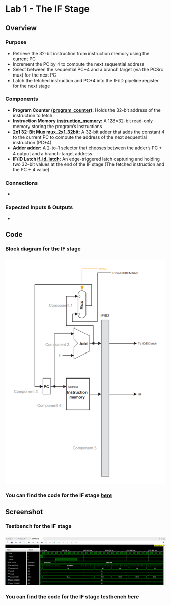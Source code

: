 # Lab 1 - The IF Stage

## Overview
### Purpose
- Retrieve the 32-bit instruction from instruction memory using the current PC
- Increment the PC by 4 to compute the next sequential address
- Select between the sequential PC+4 and a branch target (via the PCSrc mux) for the next PC
- Latch the fetched instruction and PC+4 into the IF/ID pipeline register for the next stage
### Components
- **Program Counter [(program_counter)](https://github.com/fctanglao/ComputerArchitectureLabs/blob/main/Lab%201/program_counter.v):** Holds the 32-bit address of the instruction to fetch
- **Instruction Memory [instruction_memory](https://github.com/fctanglao/ComputerArchitectureLabs/blob/main/Lab%201/instruction_memory.v):** A 128×32-bit read-only memory storing the program’s instructions
- **2x1 32-Bit Mux [mux_2x1_32bit](https://github.com/fctanglao/ComputerArchitectureLabs/blob/main/Lab%201/mux_2x1_32bit.v):** A 32-bit adder that adds the constant 4 to the current PC to compute the address of the next sequential instruction (PC+4)
- **Adder [adder](https://github.com/fctanglao/ComputerArchitectureLabs/blob/main/Lab%201/adder.v):** A 2-to-1 selector that chooses between the adder’s PC + 4 output and a branch-target address
- **IF/ID Latch [if_id_latch](https://github.com/fctanglao/ComputerArchitectureLabs/blob/main/Lab%201/if_id_latch.v):** An edge-triggered latch capturing and holding two 32-bit values at the end of the IF stage (The fetched instruction and the PC + 4 value)
### Connections
- 
### Expected Inputs & Outputs
- 

## Code
### Block diagram for the IF stage
### ![Block diagram](https://github.com/fctanglao/ComputerArchitectureLabs/blob/main/Lab%201/if%20stage%20block%20diagram.png)
### You can find the code for the IF stage [*here*](https://github.com/fctanglao/ComputerArchitectureLabs/blob/main/Lab%201/if_stage.v)

## Screenshot
### Testbench for the IF stage
### ![Testbench](https://github.com/fctanglao/ComputerArchitectureLabs/blob/main/Lab%201/if%20stage%20testbench.png)
### You can find the code for the IF stage testbench [*here*](https://github.com/fctanglao/ComputerArchitectureLabs/blob/main/Lab%201/if_stage_tb.v)
